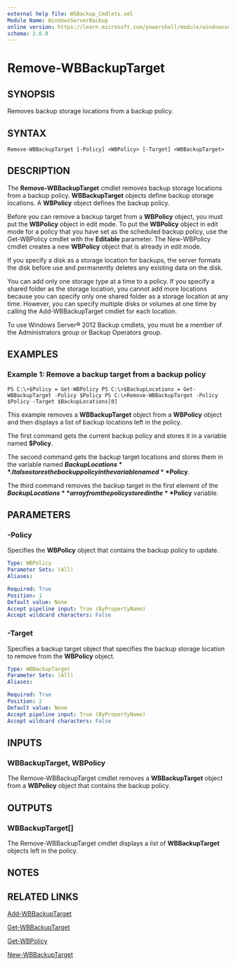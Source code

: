 ```yaml
---
external help file: WSBackup_Cmdlets.xml
Module Name: WindowsServerBackup
online version: https://learn.microsoft.com/powershell/module/windowsserverbackup/remove-wbbackuptarget?view=windowsserver2012-ps&wt.mc_id=ps-gethelp
schema: 2.0.0
---
```


# Remove-WBBackupTarget

## SYNOPSIS
Removes backup storage locations from a backup policy.

## SYNTAX

```
Remove-WBBackupTarget [-Policy] <WBPolicy> [-Target] <WBBackupTarget>
```

## DESCRIPTION
The **Remove-WBBackupTarget** cmdlet removes backup storage locations from a backup policy.
**WBBackupTarget** objects define backup storage locations.
A **WBPolicy** object defines the backup policy.

Before you can remove a backup target from a **WBPolicy** object, you must put the **WBPolicy** object in edit mode.
To put the **WBPolicy** object in edit mode for a policy that you have set as the scheduled backup policy, use the Get-WBPolicy cmdlet with the **Editable** parameter.
The New-WBPolicy cmdlet creates a new **WBPolicy** object that is already in edit mode.

If you specify a disk as a storage location for backups, the server formats the disk before use and permanently deletes any existing data on the disk.

You can add only one storage type at a time to a policy.
If you specify a shared folder as the storage location, you cannot add more locations because you can specify only one shared folder as a storage location at any time.
However, you can specify multiple disks or volumes at one time by calling the Add-WBBackupTarget cmdlet for each location.

To use Windows Server® 2012 Backup cmdlets, you must be a member of the Administrators group or Backup Operators group.

## EXAMPLES

### Example 1: Remove a backup target from a backup policy
```
PS C:\>$Policy = Get-WBPolicy PS C:\>$BackupLocations = Get-WBBackupTarget -Policy $Policy PS C:\>Remove-WBBackupTarget -Policy $Policy -Target $BackupLocations[0]
```

This example removes a **WBBackupTarget** object from a **WBPolicy** object and then displays a list of backup locations left in the policy.

The first command gets the current backup policy and stores it in a variable named **$Policy**.

The second command gets the backup target locations and stores them in the variable named **$BackupLocations**.
It also stores the backup policy in the variable named **$Policy**.

The third command removes the backup target in the first element of the **$BackupLocations** array from the policy stored in the **$Policy** variable.

## PARAMETERS

### -Policy
Specifies the **WBPolicy** object that contains the backup policy to update.

```yaml
Type: WBPolicy
Parameter Sets: (All)
Aliases: 

Required: True
Position: 1
Default value: None
Accept pipeline input: True (ByPropertyName)
Accept wildcard characters: False
```

### -Target
Specifies a backup target object that specifies the backup storage location to remove from the **WBPolicy** object.

```yaml
Type: WBBackupTarget
Parameter Sets: (All)
Aliases: 

Required: True
Position: 2
Default value: None
Accept pipeline input: True (ByPropertyName)
Accept wildcard characters: False
```

## INPUTS

### WBBackupTarget, WBPolicy
The Remove-WBBackupTarget cmdlet removes a **WBBackupTarget** object from a **WBPolicy** object that contains the backup policy.

## OUTPUTS

### WBBackupTarget[]
The Remove-WBBackupTarget cmdlet displays a list of **WBBackupTarget** objects left in the policy.

## NOTES

## RELATED LINKS

[Add-WBBackupTarget](./Add-WBBackupTarget.md)

[Get-WBBackupTarget](./Get-WBBackupTarget.md)

[Get-WBPolicy](./Get-WBPolicy.md)

[New-WBBackupTarget](./New-WBBackupTarget.md)

